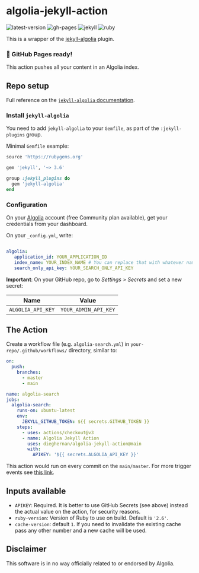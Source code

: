 # algolia-jekyll-action

![latest-version](https://img.shields.io/github/v/release/dieghernan/algolia-jekyll-action)
![gh-pages](https://img.shields.io/badge/gh—pages-ready-green)
![jekyll](https://img.shields.io/badge/jekyll-%3E%3D%203.6.0-blue)
![ruby](https://img.shields.io/badge/ruby-%3E%3D%202.3.0-blue)

This is a wrapper of the [jekyll-algolia](https://community.algolia.com/jekyll-algolia/) plugin.

### 🎉 GitHub Pages ready!


This action pushes all your content in an Algolia index.

## Repo setup 

Full reference on the [`jekyll-algolia` documentation](https://community.algolia.com/jekyll-algolia/getting-started.html).

### Install `jekyll-algolia`

You need to add `jekyll-algolia` to your `Gemfile`, as part of the `:jekyll-plugins` group.

Minimal `Gemfile` example:

```ruby
source 'https://rubygems.org'

gem 'jekyll', '~> 3.6'

group :jekyll_plugins do
  gem 'jekyll-algolia'
end
```

### Configuration

On your [Algolia](https://www.algolia.com/) account (free Community plan available), get your credentials from your dashboard.

On your `_config.yml`, write:

```yaml

algolia:
   application_id: YOUR_APPLICATION_ID
   index_name: YOUR_INDEX_NAME # You can replace that with whatever name you want
   search_only_api_key: YOUR_SEARCH_ONLY_API_KEY

```

**Important**: On your GitHub repo, go to *Settings > Secrets* and set a new secret:

| Name  | Value |
| --- | --- |
| `ALGOLIA_API_KEY` | `YOUR_ADMIN_API_KEY` |


## The Action

Create a workflow file (e.g. `algolia-search.yml`) in `your-repo/.github/workflows/` directory, similar to:

``` yaml
on:
  push:
    branches:
      - master
      - main

name: algolia-search
jobs:
  algolia-search:
    runs-on: ubuntu-latest
    env:
      JEKYLL_GITHUB_TOKEN: ${{ secrets.GITHUB_TOKEN }}
    steps:
      - uses: actions/checkout@v3
      - name: Algolia Jekyll Action
        uses: dieghernan/algolia-jekyll-action@main
        with:
          APIKEY: '${{ secrets.ALGOLIA_API_KEY }}'

```

This action would run on every commit on the `main/master`. For more trigger events see [this link](https://docs.github.com/en/actions/reference/events-that-trigger-workflows#configuring-workflow-events).

## Inputs available
-   `APIKEY`: Required. It is better to use GitHub Secrets (see above) instead the actual value on the action, for security reasons.
-   `ruby-version`: Version of Ruby to use on build. Default is `'2.6'`.
-   `cache-version`: default `1`. If you need to invalidate the existing cache pass any other number and a new cache will be used.


## Disclaimer

This software is in no way officially related to or endorsed by Algolia.



